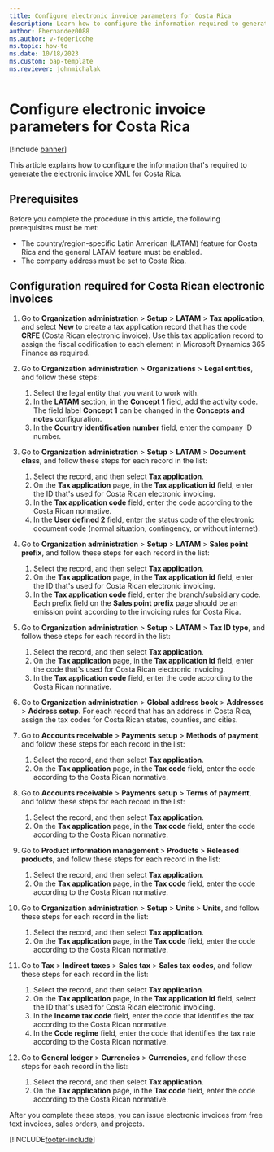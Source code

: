 ```yaml
---
title: Configure electronic invoice parameters for Costa Rica
description: Learn how to configure the information required to generate the electronic invoice XML for Costa Rica, including an outline on the required configuration.
author: Fhernandez0088
ms.author: v-federicohe
ms.topic: how-to
ms.date: 10/18/2023
ms.custom: bap-template
ms.reviewer: johnmichalak
---
```


# Configure electronic invoice parameters for Costa Rica

[!include [banner](../../includes/banner.md)]

This article explains how to configure the information that's required to generate the electronic invoice XML for Costa Rica.

## Prerequisites

Before you complete the procedure in this article, the following prerequisites must be met:

- The country/region-specific Latin American (LATAM) feature for Costa Rica and the general LATAM feature must be enabled.
- The company address must be set to Costa Rica.

## Configuration required for Costa Rican electronic invoices

1. Go to **Organization administration** \> **Setup** \> **LATAM** \> **Tax application**, and select **New** to create a tax application record that has the code **CRFE** (Costa Rican electronic invoice). Use this tax application record to assign the fiscal codification to each element in Microsoft Dynamics 365 Finance as required.
2. Go to **Organization administration** \> **Organizations** \> **Legal entities**, and follow these steps:

    1. Select the legal entity that you want to work with.
    2. In the **LATAM** section, in the **Concept 1** field, add the activity code. The field label **Concept 1** can be changed in the **Concepts and notes** configuration.
    3. In the **Country identification number** field, enter the company ID number.

3. Go to **Organization administration** \> **Setup** \> **LATAM** \> **Document class**, and follow these steps for each record in the list:

    1. Select the record, and then select **Tax application**.
    2. On the **Tax application** page, in the **Tax application id** field, enter the ID that's used for Costa Rican electronic invoicing.
    3. In the **Tax application code** field, enter the code according to the Costa Rican normative.
    4. In the **User defined 2** field, enter the status code of the electronic document code (normal situation, contingency, or without internet).

4. Go to **Organization administration** \> **Setup** \> **LATAM** \> **Sales point prefix**, and follow these steps for each record in the list:

    1. Select the record, and then select **Tax application**.
    2. On the **Tax application** page, in the **Tax application id** field, enter the ID that's used for Costa Rican electronic invoicing.
    3. In the **Tax application code** field, enter the branch/subsidiary code. Each prefix field on the **Sales point prefix** page should be an emission point according to the invoicing rules for Costa Rica.

5. Go to **Organization administration** \> **Setup** \> **LATAM** \> **Tax ID type**, and follow these steps for each record in the list:

    1. Select the record, and then select **Tax application**.
    2. On the **Tax application** page, in the **Tax application id** field, enter the code that's used for Costa Rican electronic invoicing.
    3. In the **Tax application code** field, enter the code according to the Costa Rican normative.

6. Go to **Organization administration** \> **Global address book** \> **Addresses** \> **Address setup**. For each record that has an address in Costa Rica, assign the tax codes for Costa Rican states, counties, and cities.
7. Go to **Accounts receivable** \> **Payments setup** \> **Methods of payment**, and follow these steps for each record in the list:

    1. Select the record, and then select **Tax application**.
    2. On the **Tax application** page, in the **Tax code** field, enter the code according to the Costa Rican normative.

8. Go to **Accounts receivable** \> **Payments setup** \> **Terms of payment**, and follow these steps for each record in the list:

    1. Select the record, and then select **Tax application**.
    2. On the **Tax application** page, in the **Tax code** field, enter the code according to the Costa Rican normative.

9. Go to **Product information management** \> **Products** \> **Released products**, and follow these steps for each record in the list:

    1. Select the record, and then select **Tax application**.
    2. On the **Tax application** page, in the **Tax code** field, enter the code according to the Costa Rican normative.

10. Go to **Organization administration** \> **Setup** \> **Units** \> **Units**, and follow these steps for each record in the list:

    1. Select the record, and then select **Tax application**.
    2. On the **Tax application** page, in the **Tax code** field, enter the code according to the Costa Rican normative.

11. Go to **Tax** \> **Indirect taxes** \> **Sales tax** \> **Sales tax codes**, and follow these steps for each record in the list:

    1. Select the record, and then select **Tax application**.
    2. On the **Tax application** page, in the **Tax application id** field, select the ID that's used for Costa Rican electronic invoicing.
    3. In the **Income tax code** field, enter the code that identifies the tax according to the Costa Rican normative.
    4. In the **Code regime** field, enter the code that identifies the tax rate according to the Costa Rican normative.

12. Go to **General ledger** \> **Currencies** \> **Currencies**, and follow these steps for each record in the list:

    1. Select the record, and then select **Tax application**.
    2. On the **Tax application** page, in the **Tax code** field, enter the code according to the Costa Rican normative.

After you complete these steps, you can issue electronic invoices from free text invoices, sales orders, and projects.

[!INCLUDE[footer-include](../../../includes/footer-banner.md)]
